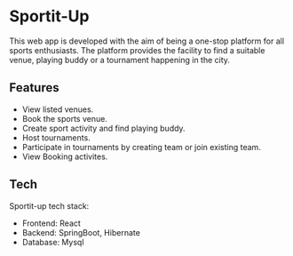 # Sportit-Up
This web app is developed with the aim of being a one-stop platform for all sports enthusiasts. The platform provides the facility to find a suitable venue, playing buddy or a tournament happening in the city.

## Features

- View listed venues. 
- Book the sports venue.
- Create sport activity and find playing buddy.
- Host tournaments.
- Participate in tournaments by creating team or join existing team.
- View Booking activites.


## Tech

Sportit-up tech stack:

- Frontend: React
- Backend: SpringBoot, Hibernate
- Database: Mysql

